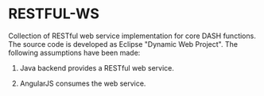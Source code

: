 RESTFUL-WS
==========

Collection of RESTful web service implementation for core DASH functions. The source code is developed as Eclipse "Dynamic Web Project". The following assumptions have been made:

1. Java backend provides a RESTful web service.

2. AngularJS consumes the web service.



